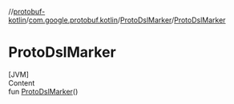 //[protobuf-kotlin](/docs/reference/kotlin/api-docs/)/[com.google.protobuf.kotlin](/docs/reference/kotlin/api-docs/protobuf-kotlin/com.google.protobuf.kotlin/)/[ProtoDslMarker]()/[ProtoDslMarker]()

# ProtoDslMarker

[JVM] \
Content \
fun [ProtoDslMarker]()()
